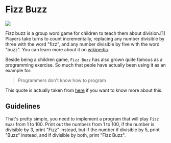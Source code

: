 # Fizz Buzz

![](https://images.unsplash.com/photo-1516105442523-f6e1d7888852?ixlib=rb-0.3.5&ixid=eyJhcHBfaWQiOjEyMDd9&s=8ea4f6bca15ce613e0933fb523555cd2&auto=format&fit=crop&w=1000&q=80)

Fizz buzz is a group word game for children to teach them about division.[1] Players take turns to count incrementally, replacing any number divisible by three with the word "fizz", and any number divisible by five with the word "buzz". You can learn more about it on [wikipedia](https://en.wikipedia.org/wiki/Fizz_buzz).

Beside being a children game, `Fizz Buzz` has also grown quite famous as a programming exercise. So much that peole have actually been using it as an example for:

> Programmers don't know how to program

This quote is actually taken from [here](https://blog.codinghorror.com/why-cant-programmers-program/) if you want to know more about this.


## Guidelines
That's pretty simple, you need to implement a program that will play `Fizz Buzz` from 1 to 100. Print out the numbers from 1 to 100, if the number is divisible by 3, print "Fizz" instead, but if the number if divisible by 5, print "Buzz" instead, and if divisible by both, print "Fizz Buzz".
